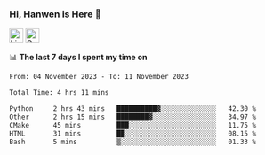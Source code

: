 ### Hi, Hanwen is Here 👋
<p>
	<a href="https://www.linkedin.com/in/liu-hanwen/"><img src="https://img.shields.io/badge/@hanwen-0A66C2?style=flat&logo=LinkedIn&logoColor=white" alt="Linkedin"  height="25px"/></a> 
	<a href="https://scholar.google.com/citations?user=HDF0su0AAAAJ"><img src="https://img.shields.io/badge/scholar-4385FE.svg?&style=plastic&logo=google-scholar&logoColor=white" alt="Google Scholar" height="25px"> </a>
</p>

📊 **The last 7 days I spent my time on** 
<!--START_SECTION:waka-->

```txt
From: 04 November 2023 - To: 11 November 2023

Total Time: 4 hrs 11 mins

Python     2 hrs 43 mins   ██████████▓░░░░░░░░░░░░░░   42.30 %
Other      2 hrs 15 mins   ████████▓░░░░░░░░░░░░░░░░   34.97 %
CMake      45 mins         ███░░░░░░░░░░░░░░░░░░░░░░   11.75 %
HTML       31 mins         ██░░░░░░░░░░░░░░░░░░░░░░░   08.15 %
Bash       5 mins          ▒░░░░░░░░░░░░░░░░░░░░░░░░   01.33 %
```

<!--END_SECTION:waka-->


<!--
**david990917/david990917** is a ✨ _special_ ✨ repository because its `README.md` (this file) appears on your GitHub profile.

Here are some ideas to get you started:

- 🔭 I’m currently working on ...
- 🌱 I’m currently learning ...
- 👯 I’m looking to collaborate on ...
- 🤔 I’m looking for help with ...
- 💬 Ask me about ...
- 📫 How to reach me: ...
- 😄 Pronouns: ...
- ⚡ Fun fact: ...
-->
